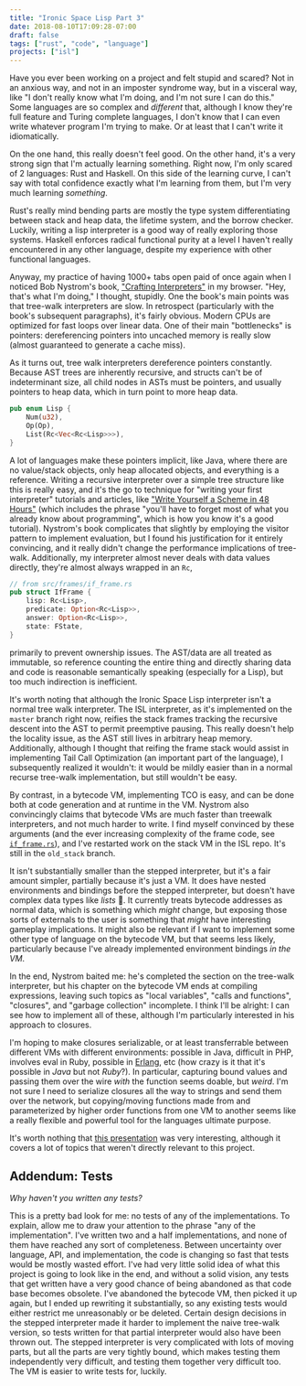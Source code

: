 ```yaml
---
title: "Ironic Space Lisp Part 3"
date: 2018-08-10T17:09:28-07:00
draft: false
tags: ["rust", "code", "language"]
projects: ["isl"]
---
```


Have you ever been working on a project and felt stupid and scared? Not in an
anxious way, and not in an imposter syndrome way, but in a visceral way, like "I
don't really know what I'm doing, and I'm not sure I can do this." Some
languages are so complex and _different_ that, although I know they're full
feature and Turing complete languages, I don't know that I can even write
whatever program I'm trying to make. Or at least that I can't write it idiomatically.

On the one hand, this really doesn't feel good. On the other hand, it's a very
strong sign that I'm actually learning something. Right now, I'm only scared of
2 languages: Rust and Haskell. On this side of the learning curve, I can't say
with total confidence exactly what I'm learning from them, but I'm very much
learning _something_.

Rust's really mind bending parts are mostly the type system differentiating
between stack and heap data, the lifetime system, and the borrow checker.
Luckily, writing a lisp interpreter is a good way of really exploring those
systems. Haskell enforces radical functional purity at a level I haven't really
encountered in any other language, despite my experience with other functional
languages.

Anyway, my practice of having 1000+ tabs open paid of once again when I noticed
Bob Nystrom's book, ["Crafting Interpreters"][book] in my browser. "Hey, that's
what I'm doing," I thought, stupidly. One the book's main points was that
tree-walk interpreters are slow. In retrospect (particularly with the book's
subsequent paragraphs), it's fairly obvious. Modern CPUs are optimized for
fast loops over linear data. One of their main "bottlenecks" is pointers:
dereferencing pointers into uncached memory is really slow (almost guaranteed to
generate a cache miss).

As it turns out, tree walk interpreters dereference pointers constantly. Because
AST trees are inherently recursive, and structs can't be of indeterminant size,
all child nodes in ASTs must be pointers, and usually pointers to heap data,
which in turn point to more heap data.

```rust
pub enum Lisp {
    Num(u32),
    Op(Op),
    List(Rc<Vec<Rc<Lisp>>>),
}
```

A lot of languages make these pointers implicit, like Java, where there are no
value/stack objects, only heap allocated objects, and everything is a reference.
Writing a recursive interpreter over a simple tree structure like this is really
easy, and it's the go to technique for "writing your first interpreter"
tutorials and articles, like ["Write Yourself a Scheme in 48
Hours"][haskell_scheme] (which includes the phrase "you'll have to forget most
of what you already know about programming", which is how you know it's a good
tutorial). Nystrom's book complicates that slightly by employing the visitor
pattern to implement evaluation, but I found his justification for it entirely
convincing, and it really didn't change the performance implications of
tree-walk. Additionally, my interpreter almost never deals with data values
directly, they're almost always wrapped in an `Rc`,

```rust
// from src/frames/if_frame.rs
pub struct IfFrame {
    lisp: Rc<Lisp>,
    predicate: Option<Rc<Lisp>>,
    answer: Option<Rc<Lisp>>,
    state: FState,
}
```

primarily to prevent ownership issues. The AST/data are all treated as
immutable, so reference counting the entire thing and directly sharing data and
code is reasonable semantically speaking (especially for a Lisp), but too much
indirection is inefficient.

It's worth noting that although the Ironic Space Lisp interpreter isn't a normal
tree walk interpreter. The ISL interpreter, as it's implemented on the `master`
branch right now, reifies the stack frames tracking the recursive descent into
the AST to permit preemptive pausing. This really doesn't help the locality
issue, as the AST still lives in arbitrary heap memory. Additionally, although I
thought that reifing the frame stack would assist in implementing Tail Call
Optimization (an important part of the language), I subsequently realized it
wouldn't: it would be mildly easier than in a normal recurse tree-walk
implementation, but still wouldn't be easy.

By contrast, in a bytecode VM, implementing TCO is easy, and can be done both at code
generation and at runtime in the VM. Nystrom also convincingly claims that
bytecode VMs are much faster than treewalk interpreters, and not much harder to
write. I find myself convinced by these arguments (and the ever increasing
complexity of the frame code, see [`if_frame.rs`][if_frame_code]), and I've
restarted work on the stack VM in the ISL repo. It's still in the `old_stack`
branch.

It isn't substantially smaller than the stepped interpreter, but it's a
fair amount simpler, partially because it's just a VM. It does have nested
environments and bindings before the stepped interpreter, but doesn't have
complex data types like _lists_ 🤔. It currently treats bytecode addresses as
normal data, which is something which _might_ change, but exposing those sorts
of externals to the user is something that _might_ have interesting gameplay
implications. It might also be relevant if I want to implement some other type
of language on the bytecode VM, but that seems less likely, particularly because
I've already implemented environment bindings _in the VM_.

In the end, Nystrom baited me: he's completed the section on the tree-walk
interpreter, but his chapter on the bytecode VM ends at compiling
expressions, leaving such topics as "local variables", "calls and functions",
"closures", and "garbage collection" incomplete. I think I'll be alright: I can
see how to implement all of these, although I'm particularly interested in his
approach to closures.

I'm hoping to make closures serializable, or at least transferrable between
different VMs with different environments: possible in Java, difficult in PHP,
involves eval in Ruby, possible in [Erlang][erlang_passing_funs], etc (how crazy is it that
it's possible in _Java_ but not _Ruby_?). In particular, capturing bound values
and passing them over the wire _with_ the function seems doable, but _weird_.
I'm not sure I need to serialize closures all the way to strings and send them
over the network, but copying/moving functions made from and parameterized by
higher order functions from one VM to another seems like a really flexible and
powerful tool for the languages ultimate purpose.

It's worth nothing that [this presentation][scheme_presentation] was very
interesting, although it covers a lot of topics that weren't directly relevant
to this project.

## Addendum: Tests

_Why haven't you written any tests?_

This is a pretty bad look for me: no tests of any of the implementations. To
explain, allow me to draw your attention to the phrase "any of the
implementation". I've written two and a half implementations, and none of them
have reached any sort of completeness. Between uncertainty over language, API,
and implementation, the code is changing so fast that tests would be mostly wasted
effort. I've had very little solid idea of what this project is going to look
like in the end, and without a solid vision, any tests that get written have a
very good chance of being abandoned as that code base becomes obsolete. I've
abandoned the bytecode VM, then picked it up again, but I ended up rewriting it
substantially, so any existing tests would either restrict me unreasonably or be
deleted. Certain design decisions in the stepped interpreter made it harder to
implement the naive tree-walk version, so tests written for that partial
interpreter would also have been thrown out. The stepped interpreter is very
complicated with lots of moving parts, but all the parts are very tightly bound,
which makes testing them independently very difficult, and testing them together
very difficult too. The VM is easier to write tests for, luckily.

[book]: http://craftinginterpreters.com/
[haskell_scheme]: https://en.wikibooks.org/wiki/Write_Yourself_a_Scheme_in_48_Hours
[if_frame_code]: https://github.com/atamis/ironic-space-lisp/blob/6151575b11165807cc256a4198a9aea8fbe95bd2/src/frames/if_frame.rs
[erlang_passing_funs]: http://www.javalimit.com/2010/05/passing-funs-to-other-erlang-nodes.html
[scheme_presentation]: http://www.call-with-current-continuation.org/scheme-implementation-techniques.pdf
